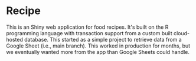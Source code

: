 # Recipe
This is an Shiny web application for food recipes. It's built on the R programming language with transaction support from a custom built cloud-hosted database. This started as a simple project to retrieve data from a Google Sheet (i.e., main branch). This worked in production for months, but we eventually wanted more from the app than Google Sheets could handle.
